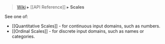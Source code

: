 > [Wiki](Home) ▸ [[API Reference]] ▸ **Scales**

See one of:

* [[Quantitative Scales]] - for continuous input domains, such as numbers.
* [[Ordinal Scales]] - for discrete input domains, such as names or categories.
